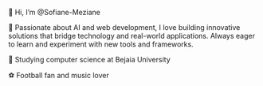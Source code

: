 👋 Hi, I’m @Sofiane-Meziane

👀 Passionate about AI and web development, I love building innovative solutions that bridge technology and real-world applications. Always eager to learn and experiment with new tools and frameworks.

🌱 Studying computer science at Bejaia University

⚽ Football fan and music lover
